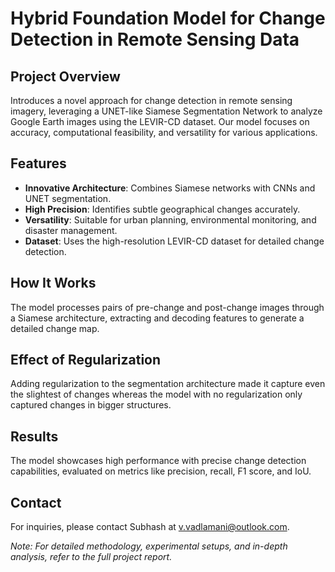 # Hybrid Foundation Model for Change Detection in Remote Sensing Data

## Project Overview
Introduces a novel approach for change detection in remote sensing imagery, leveraging a UNET-like Siamese Segmentation Network to analyze Google Earth images using the LEVIR-CD dataset. Our model focuses on accuracy, computational feasibility, and versatility for various applications.

## Features
- **Innovative Architecture**: Combines Siamese networks with CNNs and UNET segmentation.
- **High Precision**: Identifies subtle geographical changes accurately.
- **Versatility**: Suitable for urban planning, environmental monitoring, and disaster management.
- **Dataset**: Uses the high-resolution LEVIR-CD dataset for detailed change detection.

## How It Works
The model processes pairs of pre-change and post-change images through a Siamese architecture, extracting and decoding features to generate a detailed change map.

## Effect of Regularization
Adding regularization to the segmentation architecture made it capture even the slightest of changes whereas the model with no regularization only captured changes in bigger structures.

## Results
The model showcases high performance with precise change detection capabilities, evaluated on metrics like precision, recall, F1 score, and IoU.

## Contact
For inquiries, please contact Subhash at v.vadlamani@outlook.com.

*Note: For detailed methodology, experimental setups, and in-depth analysis, refer to the full project report.*
